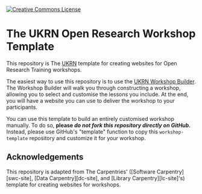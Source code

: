 <a rel="license" href=""><img alt="Creative Commons License" style="border-width:0" src="https://i.creativecommons.org/l/by/4.0/88x31.png" /></a>

# The UKRN Open Research Workshop Template

This repository is The [UKRN](https://ukrn.org/) template for creating websites for Open Research Training workshops.

The easiest way to use this repository is to use the [UKRN Workshop Builder](https://ukrn-wb.netlify.app/).
The Workshop Builder will walk you through constructing a workshop, allowing you to select and customise the lessons you include.
At the end, you will have a website you can use to deliver the workshop to your participants.

You can use this template to build an entirely customised workshop manually.
To do so, **please _do not fork this repository directly on GitHub._**
Instead, please use GitHub's "template" function to copy this `workshop-template` repository and customize it for your workshop.

## Acknowledgements

This repository is adapted from The Carpentries' ([Software Carpentry][swc-site], [Data Carpentry][dc-site], and
[Library Carpentry][lc-site]'s) template for creating websites for workshops.
